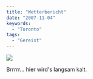 ```yaml
---
title: "Wetterbericht"
date: "2007-11-04"
keywords:
  - "Toronto"
tags:
  - "Gereist"
---
```


![](/images/codecandies/ZZ34D6C315.jpg)

Brrrrr… hier wird's langsam kalt.
